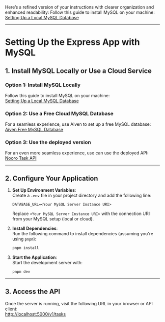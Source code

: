 Here’s a refined version of your instructions with clearer organization and enhanced readability:
Follow this guide to install MySQL on your machine:  
[Setting Up a Local MySQL Database](https://www.prisma.io/dataguide/mysql/setting-up-a-local-mysql-database)

---

# Setting Up the Express App with MySQL

## 1. Install MySQL Locally or Use a Cloud Service

### Option 1: Install MySQL Locally

Follow this guide to install MySQL on your machine:  
[Setting Up a Local MySQL Database](https://www.prisma.io/dataguide/mysql/setting-up-a-local-mysql-database)

### Option 2: Use a Free Cloud MySQL Database

For a seamless experience, use Aiven to set up a free MySQL database:  
[Aiven Free MySQL Database](https://aiven.io/free-mysql-database)

### Option 3: Use the deployed version

For an even more seamless experience, use can use the deployed API:  
[Nooro Task API](https://nooro-api-cxa5e9bacmajc7ay.eastus-01.azurewebsites.net/v1/tasks)

---

## 2. Configure Your Application

1. **Set Up Environment Variables**:  
   Create a `.env` file in your project directory and add the following line:

   ```env
   DATABASE_URL=<Your MySQL Server Instance URI>
   ```

   Replace `<Your MySQL Server Instance URI>` with the connection URI from your MySQL setup (local or cloud).

2. **Install Dependencies**:  
   Run the following command to install dependencies (assuming you're using `pnpm`):

   ```bash
   pnpm install
   ```

3. **Start the Application**:  
   Start the development server with:
   ```bash
   pnpm dev
   ```

---

## 3. Access the API

Once the server is running, visit the following URL in your browser or API client:  
[http://localhost:5000/v1/tasks](http://localhost:5000/v1/tasks)
